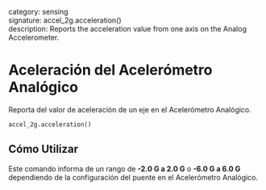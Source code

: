 category: sensing  
signature: accel_2g.acceleration()  
description: Reports the acceleration value from one axis on the Analog Accelerometer.

# Aceleración del Acelerómetro Analógico

Reporta del valor de aceleración de un eje en el Acelerómetro Analógico.

```don
accel_2g.acceleration()
```

## Cómo Utilizar

Este comando informa de un rango de **-2.0 G a 2.0 G** o **-6.0 G a 6.0 G** dependiendo de la configuración del puente en el Acelerómetro Analógico.
	
<advanced>
</advanced>
